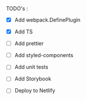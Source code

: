 TODO's :

- [x] Add webpack.DefinePlugin
- [x] Add TS
- [ ] Add prettier
- [ ] Add styled-components
- [ ] Add unit tests
- [ ] Add Storybook
- [ ] Deploy to Netlify

